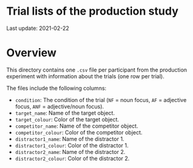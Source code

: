 Trial lists of the production study
================

Last update: 2021-02-22

# Overview

This directory contains one `.csv` file per participant from the
production experiment with information about the trials (one row per
trial).

The files include the following columns:

-   `condition`: The condition of the trial (`NF` = noun focus, `AF` =
    adjective focus, `ANF` = adjective/noun focus).
-   `target_name`: Name of the target object.
-   `target_colour`: Color of the target object.
-   `competitor_name`: Name of the competitor object.
-   `competitor_colour`: Color of the competitor object.
-   `distractor1_name`: Name of the distractor 1.
-   `distractor1_colour`: Color of the distractor 1.
-   `distractor2_name`: Name of the distractor 2.
-   `distractor2_colour`: Color of the distractor 2.
